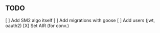 ## TODO
[ ] Add SM2 algo itself
[ ] Add migrations with goose
[ ] Add users (jwt, oauth2)
[X] Set AIR (for conv.)